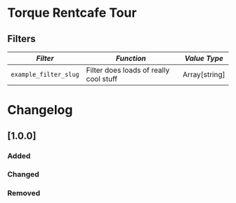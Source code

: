# Torque Rentcafe Tour

## Filters

<!-- prettier-ignore-start -->

*Filter* | *Function* | *Value Type*
--- | --- | ---
`example_filter_slug` | Filter does loads of really cool stuff | Array[string]

<!-- prettier-ignore-end -->

# Changelog

## [1.0.0] <date>

### Added

### Changed

### Removed
